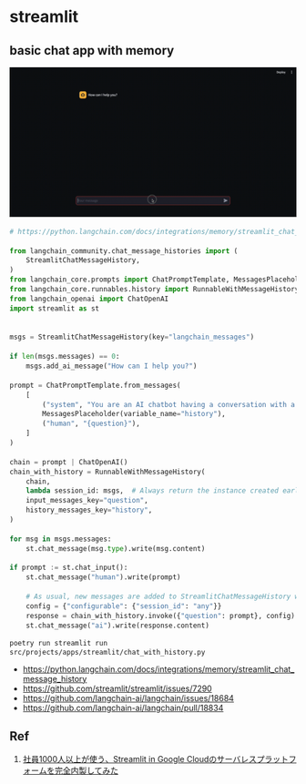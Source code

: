 # streamlit

## basic chat app with memory

![](chat-with-history.gif)

```py
# https://python.langchain.com/docs/integrations/memory/streamlit_chat_message_history

from langchain_community.chat_message_histories import (
    StreamlitChatMessageHistory,
)
from langchain_core.prompts import ChatPromptTemplate, MessagesPlaceholder
from langchain_core.runnables.history import RunnableWithMessageHistory
from langchain_openai import ChatOpenAI
import streamlit as st


msgs = StreamlitChatMessageHistory(key="langchain_messages")

if len(msgs.messages) == 0:
    msgs.add_ai_message("How can I help you?")

prompt = ChatPromptTemplate.from_messages(
    [
        ("system", "You are an AI chatbot having a conversation with a human."),
        MessagesPlaceholder(variable_name="history"),
        ("human", "{question}"),
    ]
)

chain = prompt | ChatOpenAI()
chain_with_history = RunnableWithMessageHistory(
    chain,
    lambda session_id: msgs,  # Always return the instance created earlier
    input_messages_key="question",
    history_messages_key="history",
)

for msg in msgs.messages:
    st.chat_message(msg.type).write(msg.content)

if prompt := st.chat_input():
    st.chat_message("human").write(prompt)

    # As usual, new messages are added to StreamlitChatMessageHistory when the Chain is called.
    config = {"configurable": {"session_id": "any"}}
    response = chain_with_history.invoke({"question": prompt}, config)
    st.chat_message("ai").write(response.content)
```

```
poetry run streamlit run src/projects/apps/streamlit/chat_with_history.py
```

- https://python.langchain.com/docs/integrations/memory/streamlit_chat_message_history
- https://github.com/streamlit/streamlit/issues/7290
- https://github.com/langchain-ai/langchain/issues/18684
- https://github.com/langchain-ai/langchain/pull/18834

## Ref

1. [社員1000人以上が使う、Streamlit in Google Cloudのサーバレスプラットフォームを完全内製してみた](https://nttdocomo-developers.jp/entry/20231212_2)
